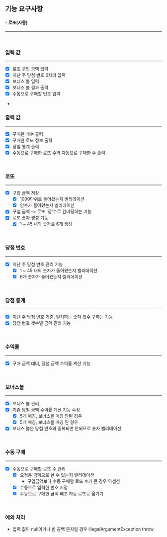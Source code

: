 ## 기능 요구사항
#### - 로또(자동)
<hr />
<br />

### 입력 값
<hr />

- [X] 로또 구입 금액 입력
- [X] 지난 주 당첨 번호 6자리 입력
- [X] 보너스 볼 입력
- [X] 보너스 볼 결과 출력
- [X] 수동으로 구매할 번호 입력

- <br />

### 출력 값
<hr />

- [X] 구매한 개수 출력
- [X] 구매한 로또 정보 출력
- [X] 당첨 통계 출력
- [X] 수동으로 구매한 로또 수와 자동으로 구매한 수 출력

<br />

### 로또
<hr />

- [X] 구입 금액 저장
  - [X] 1000단위로 들어왔는지 벨리데이션
  - [X] 양수가 들어왔는지 벨리데이션
- [X] 구입 금액 -> 로또 '장'수로 컨버팅하는 기능
- [X] 로또 숫자 생성 기능
  - [X] 1 ~ 45 내의 숫자로 6개 생성

<br />


### 당첨 번호
<hr />

- [X] 지난 주 당첨 번호 관리 기능
  - [X] 1 ~ 45 내의 숫자가 들어왔는지 벨리데이션
  - [X] 6개 숫자가 들어왔는지 벨리데이션

<br />

### 당첨 통계
<hr />

- [X] 지난 주 당첨 번호 기준, 일치하는 숫자 갯수 구하는 기능
- [X] 당첨 번호 갯수별 금액 관리 기능

<br />

### 수익률
<hr />

- [X] 구매 금액 대비, 당첨 금액 수익률 계산 기능

<br />

### 보너스볼
<hr />

- [X] 보너스 볼 관리
- [X] 기존 당첨 금액 수익률 계산 기능 수정
  - [X] 5개 매칭, 보너스볼 매칭 안된 경우
  - [X] 5개 매칭, 보너스볼 매칭 된 경우
- [X] 보너스 볼은 당첨 번호와 중복되면 안되므로 숫자 벨리데이션

<br />

### 수동 구매
<hr />

- [X] 수동으로 구매할 로또 수 관리
  - [X] 요청온 금액으로 살 수 있는지 벨리데이션
    - 구입금액보다 수동 구매할 로또 수가 큰 경우 익셉션
  - [X] 수동으로 입력한 번호 저장
  - [X] 수동으로 구매한 금액 빼고 자동 로또로 옮기기

<br />

### 예외 처리
- 입력 값이 null이거나 빈 공백 문자일 경우 IllegalArgumentException throw
